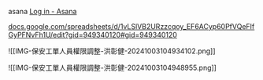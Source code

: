 

asana
[Log in - Asana](https://app.asana.com/0/1206177962100119/1207773533646251/f)

[docs.google.com/spreadsheets/d/1vLSlVB2URzzcqoy\_EF6ACyp60PfVQeFIfGyPFNvFh1U/edit?gid=949340120#gid=949340120](https://docs.google.com/spreadsheets/d/1vLSlVB2URzzcqoy_EF6ACyp60PfVQeFIfGyPFNvFh1U/edit?gid=949340120#gid=949340120)

![[IMG-保安工單人員權限調整-洪彰健-20241003104934102.png]]

![[IMG-保安工單人員權限調整-洪彰健-20241003104948955.png]]